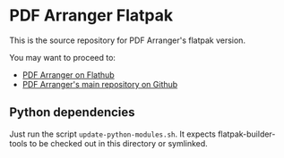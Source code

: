 PDF Arranger Flatpak
====================

This is the source repository for PDF Arranger's flatpak version.

You may want to proceed to:

- [PDF Arranger on Flathub](https://flathub.org/apps/details/com.github.jeromerobert.pdfarranger)
- [PDF Arranger's main repository on Github](https://github.com/pdfarranger/pdfarranger)

Python dependencies
-------------------

Just run the script `update-python-modules.sh`. It expects
flatpak-builder-tools to be checked out in this
directory or symlinked.
